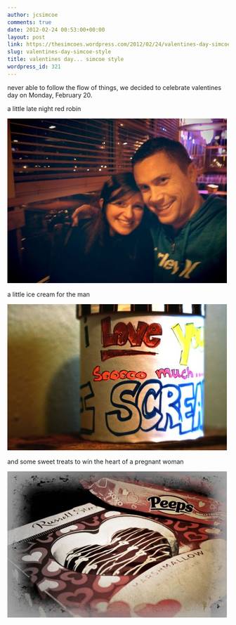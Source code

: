 ```yaml
---
author: jcsimcoe
comments: true
date: 2012-02-24 00:53:00+00:00
layout: post
link: https://thesimcoes.wordpress.com/2012/02/24/valentines-day-simcoe-style/
slug: valentines-day-simcoe-style
title: valentines day... simcoe style
wordpress_id: 321
---
```


never able to follow the flow of things, we decided to celebrate valentines day on Monday, February 20.




a little late night red robin




![](/public/assets/tumblr_lzvh0xUzIn1qb8l8q.jpg)




a little ice cream for the man




![](/public/assets/tumblr_lzvh2z8xOT1qb8l8q.jpg)




and some sweet treats to win the heart of a pregnant woman




![](/public/assets/tumblr_lzvh4f2cjM1qb8l8q.jpg)
